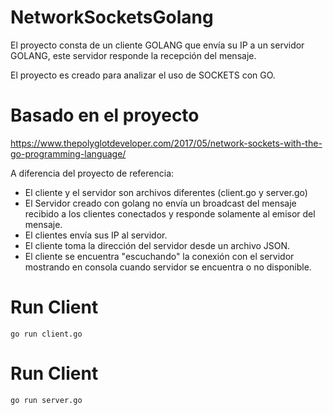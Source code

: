 # NetworkSocketsGolang

El proyecto consta de un cliente GOLANG que envía su IP a un servidor GOLANG, este servidor responde la recepción del mensaje.

El proyecto es creado para analizar el uso de SOCKETS con GO.


# Basado en el proyecto

https://www.thepolyglotdeveloper.com/2017/05/network-sockets-with-the-go-programming-language/

A diferencia del proyecto de referencia:

  * El cliente y el servidor son archivos diferentes (client.go y server.go)
  * El Servidor creado con golang no envía un broadcast del mensaje recibido a los clientes conectados y responde solamente al emisor del mensaje.
  * El clientes envía sus IP al servidor.
  * El cliente toma la dirección del servidor desde un archivo JSON.
  * El cliente se encuentra "escuchando" la conexión con el servidor mostrando en consola cuando servidor se encuentra o no disponible.
  
# Run Client

    go run client.go 

# Run Client

    go run server.go 





